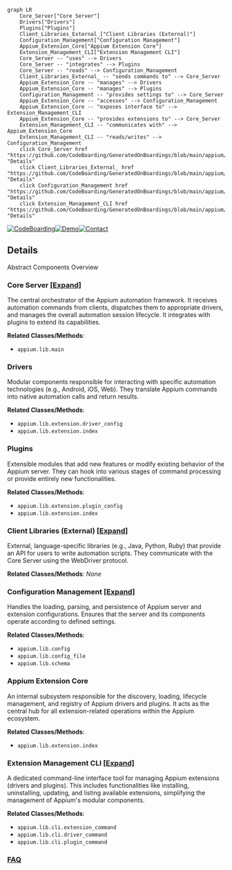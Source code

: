 ```mermaid
graph LR
    Core_Server["Core Server"]
    Drivers["Drivers"]
    Plugins["Plugins"]
    Client_Libraries_External_["Client Libraries (External)"]
    Configuration_Management["Configuration Management"]
    Appium_Extension_Core["Appium Extension Core"]
    Extension_Management_CLI["Extension Management CLI"]
    Core_Server -- "uses" --> Drivers
    Core_Server -- "integrates" --> Plugins
    Core_Server -- "reads" --> Configuration_Management
    Client_Libraries_External_ -- "sends commands to" --> Core_Server
    Appium_Extension_Core -- "manages" --> Drivers
    Appium_Extension_Core -- "manages" --> Plugins
    Configuration_Management -- "provides settings to" --> Core_Server
    Appium_Extension_Core -- "accesses" --> Configuration_Management
    Appium_Extension_Core -- "exposes interface to" --> Extension_Management_CLI
    Appium_Extension_Core -- "provides extensions to" --> Core_Server
    Extension_Management_CLI -- "communicates with" --> Appium_Extension_Core
    Extension_Management_CLI -- "reads/writes" --> Configuration_Management
    click Core_Server href "https://github.com/CodeBoarding/GeneratedOnBoardings/blob/main/appium/Core_Server.md" "Details"
    click Client_Libraries_External_ href "https://github.com/CodeBoarding/GeneratedOnBoardings/blob/main/appium/Client_Libraries_External_.md" "Details"
    click Configuration_Management href "https://github.com/CodeBoarding/GeneratedOnBoardings/blob/main/appium/Configuration_Management.md" "Details"
    click Extension_Management_CLI href "https://github.com/CodeBoarding/GeneratedOnBoardings/blob/main/appium/Extension_Management_CLI.md" "Details"
```

[![CodeBoarding](https://img.shields.io/badge/Generated%20by-CodeBoarding-9cf?style=flat-square)](https://github.com/CodeBoarding/GeneratedOnBoardings)[![Demo](https://img.shields.io/badge/Try%20our-Demo-blue?style=flat-square)](https://www.codeboarding.org/demo)[![Contact](https://img.shields.io/badge/Contact%20us%20-%20contact@codeboarding.org-lightgrey?style=flat-square)](mailto:contact@codeboarding.org)

## Details

Abstract Components Overview

### Core Server [[Expand]](./Core_Server.md)
The central orchestrator of the Appium automation framework. It receives automation commands from clients, dispatches them to appropriate drivers, and manages the overall automation session lifecycle. It integrates with plugins to extend its capabilities.


**Related Classes/Methods**:

- `appium.lib.main`


### Drivers
Modular components responsible for interacting with specific automation technologies (e.g., Android, iOS, Web). They translate Appium commands into native automation calls and return results.


**Related Classes/Methods**:

- `appium.lib.extension.driver_config`
- `appium.lib.extension.index`


### Plugins
Extensible modules that add new features or modify existing behavior of the Appium server. They can hook into various stages of command processing or provide entirely new functionalities.


**Related Classes/Methods**:

- `appium.lib.extension.plugin_config`
- `appium.lib.extension.index`


### Client Libraries (External) [[Expand]](./Client_Libraries_External_.md)
External, language-specific libraries (e.g., Java, Python, Ruby) that provide an API for users to write automation scripts. They communicate with the Core Server using the WebDriver protocol.


**Related Classes/Methods**: _None_

### Configuration Management [[Expand]](./Configuration_Management.md)
Handles the loading, parsing, and persistence of Appium server and extension configurations. Ensures that the server and its components operate according to defined settings.


**Related Classes/Methods**:

- `appium.lib.config`
- `appium.lib.config_file`
- `appium.lib.schema`


### Appium Extension Core
An internal subsystem responsible for the discovery, loading, lifecycle management, and registry of Appium drivers and plugins. It acts as the central hub for all extension-related operations within the Appium ecosystem.


**Related Classes/Methods**:

- `appium.lib.extension.index`


### Extension Management CLI [[Expand]](./Extension_Management_CLI.md)
A dedicated command-line interface tool for managing Appium extensions (drivers and plugins). This includes functionalities like installing, uninstalling, updating, and listing available extensions, simplifying the management of Appium's modular components.


**Related Classes/Methods**:

- `appium.lib.cli.extension_command`
- `appium.lib.cli.driver_command`
- `appium.lib.cli.plugin_command`




### [FAQ](https://github.com/CodeBoarding/GeneratedOnBoardings/tree/main?tab=readme-ov-file#faq)